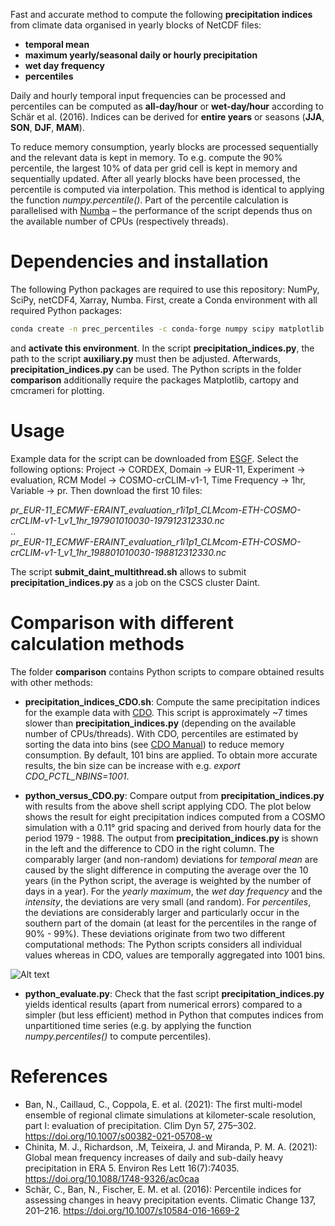 Fast and accurate method to compute the following **precipitation indices** from climate data organised in yearly blocks of NetCDF files:

- **temporal mean**
- **maximum yearly/seasonal daily or hourly precipitation**
- **wet day frequency**
- **percentiles**

Daily and hourly temporal input frequencies can be processed and percentiles can be computed as **all-day/hour** or **wet-day/hour** according to Schär et al. (2016).
Indices can be derived for **entire years** or seasons (**JJA**, **SON**, **DJF**, **MAM**).

To reduce memory consumption, yearly blocks are processed sequentially and the relevant data is kept in memory. To e.g. compute the 90% percentile, the largest 10% of data per grid cell is kept in memory
and sequentially updated. After all yearly blocks have been processed, the percentile is computed via interpolation. This method is identical to applying the function *numpy.percentile()*. Part of the percentile
calculation is parallelised with [Numba](http://numba.pydata.org) – the performance of the script depends thus on the available number of CPUs (respectively threads).

# Dependencies and installation

The following Python packages are required to use this repository: NumPy, SciPy, netCDF4, Xarray, Numba.
First, create a Conda environment with all required Python packages:

```bash
conda create -n prec_percentiles -c conda-forge numpy scipy matplotlib netcdf4 xarray numba
```

and **activate this environment**. In the script **precipitation_indices.py**, the path to the script **auxiliary.py** must then be adjusted. Afterwards, **precipitation_indices.py** can be used.
The Python scripts in the folder **comparison** additionally require the packages Matplotlib, cartopy and cmcrameri for plotting.

# Usage

Example data for the script can be downloaded from [ESGF](https://esgf-data.dkrz.de/search/cordex-dkrz/).
Select the following options: Project &rarr; CORDEX, Domain &rarr; EUR-11, Experiment &rarr; evaluation, RCM Model &rarr; COSMO-crCLIM-v1-1, Time Frequency &rarr; 1hr, Variable &rarr; pr. Then download the first 10 files:

*pr_EUR-11_ECMWF-ERAINT_evaluation_r1i1p1_CLMcom-ETH-COSMO-crCLIM-v1-1_v1_1hr_197901010030-197912312330.nc*\
..\
*pr_EUR-11_ECMWF-ERAINT_evaluation_r1i1p1_CLMcom-ETH-COSMO-crCLIM-v1-1_v1_1hr_198801010030-198812312330.nc*

The script **submit_daint_multithread.sh** allows to submit **precipitation_indices.py** as a job on the CSCS cluster Daint.

# Comparison with different calculation methods

The folder **comparison** contains Python scripts to compare obtained results with other methods:

- **precipitation_indices_CDO.sh**: Compute the same precipitation indices for the example data with [CDO](https://code.mpimet.mpg.de/projects/cdo/). This script is approximately ~7 times slower than **precipitation_indices.py**
(depending on the available number of CPUs/threads). With CDO, percentiles are estimated by sorting the data into bins (see [CDO Manual](https://code.mpimet.mpg.de/projects/cdo/embedded/cdo.pdf)) to reduce memory consumption.
By default, 101 bins are applied. To obtain more accurate results, the bin size can be increase with e.g. *export CDO_PCTL_NBINS=1001*.

- **python_versus_CDO.py**: Compare output from **precipitation_indices.py** with results from the above shell script applying CDO.
The plot below shows the result for eight precipitation indices computed from a COSMO simulation with a 0.11° grid spacing and derived from hourly data for the period 1979 - 1988.
The output from **precipitation_indices.py** is shown in the left and the difference to CDO in the right column.
The comparably larger (and non-random) deviations for *temporal mean* are caused by the slight difference in computing the average over the 10 years (in the Python script, the average is weighted by the number of days in a year).
For the *yearly maximum*, the *wet day frequency* and the *intensity*, the deviations are very small (and random).
For *percentiles*, the deviations are considerably larger and particularly occur in the southern part of the domain (at least for the percentiles in the range of 90% - 99%).
These deviations originate from two two different computational methods: The Python scripts considers all individual values whereas in CDO, values are temporally aggregated into 1001 bins.

![Alt text](https://github.com/ChristianSteger/Media/blob/master/Precipitation_indices_Python_vs_CDO.png?raw=true "Output from python_versus_CDO.py")

- **python_evaluate.py**: Check that the fast script **precipitation_indices.py** yields identical results (apart from numerical errors) compared to a simpler (but less efficient) method in Python 
that computes indices from unpartitioned time series (e.g. by applying the function *numpy.percentiles()* to compute percentiles).


# References
- Ban, N., Caillaud, C., Coppola, E. et al. (2021): The first multi-model ensemble of regional climate simulations at kilometer-scale resolution, part I: evaluation of precipitation. Clim Dyn 57, 275–302. https://doi.org/10.1007/s00382-021-05708-w
- Chinita, M. J., Richardson, .M, Teixeira, J. and Miranda, P. M. A. (2021): Global mean frequency increases of daily and sub-daily heavy precipitation in ERA 5. Environ Res Lett 16(7):74035. https://doi.org/10.1088/1748-9326/ac0caa
- Schär, C., Ban, N., Fischer, E. M. et al. (2016): Percentile indices for assessing changes in heavy precipitation events. Climatic Change 137, 201–216. https://doi.org/10.1007/s10584-016-1669-2
